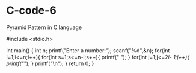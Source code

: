 # C-code-6
Pyramid Pattern in C language

#include <stdio.h>

int main()
{
    int n;
    printf("Enter a number:");
    scanf("%d",&n);
    for(int i=1;i<=n;i++){
        for(int s=1;s<=n-i;s++){
            printf(" ");
        }
        for(int j=1;j<=2*i- 1;j++){
            printf("*");
        }
        printf("\n");
    }
    return 0;
}
